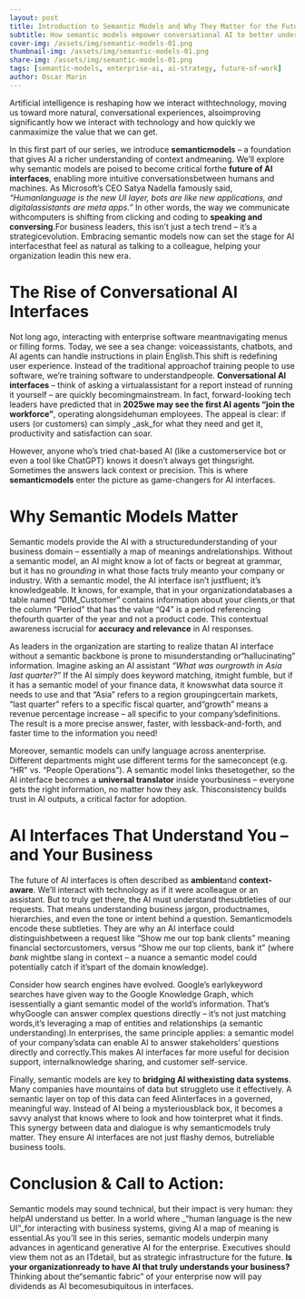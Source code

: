 ```yaml
---
layout: post
title: Introduction to Semantic Models and Why They Matter for the Future of AI Interfaces
subtitle: How semantic models empower conversational AI to better understand your business.
cover-img: /assets/img/semantic-models-01.png
thumbnail-img: /assets/img/semantic-models-01.png
share-img: /assets/img/semantic-models-01.png
tags: [semantic-models, enterprise-ai, ai-strategy, future-of-work]
author: Oscar Marin
---
```


Artificial intelligence is reshaping how we interact withtechnology, moving us toward more natural, conversational experiences, alsoimproving significantly how we interact with technology and how quickly we canmaximize the value that we can get.

In this first part of our series, we introduce **semanticmodels** – a foundation that gives AI a richer understanding of context andmeaning. We’ll explore why semantic models are poised to become critical forthe **future of AI interfaces**, enabling more intuitive conversationsbetween humans and machines. As Microsoft’s CEO Satya Nadella famously said, _“Humanlanguage is the new UI layer, bots are like new applications, and digitalassistants are meta apps.”_ In other words, the way we communicate withcomputers is shifting from clicking and coding to **speaking and conversing**.For business leaders, this isn’t just a tech trend – it’s a strategicevolution. Embracing semantic models now can set the stage for AI interfacesthat feel as natural as talking to a colleague, helping your organization leadin this new era.

# The Rise of Conversational AI Interfaces

Not long ago, interacting with enterprise software meantnavigating menus or filling forms. Today, we see a sea change: voiceassistants, chatbots, and AI agents can handle instructions in plain English.This shift is redefining user experience. Instead of the traditional approachof training people to use software, we’re training software to understandpeople. **Conversational AI interfaces** – think of asking a virtualassistant for a report instead of running it yourself – are quickly becomingmainstream. In fact, forward-looking tech leaders have predicted that in **2025we may see the first AI agents “join the workforce”**, operating alongsidehuman employees. The appeal is clear: if users (or customers) can simply _ask_for what they need and get it, productivity and satisfaction can soar.

However, anyone who’s tried chat-based AI (like a customerservice bot or even a tool like ChatGPT) knows it doesn’t always get thingsright. Sometimes the answers lack context or precision. This is where **semanticmodels** enter the picture as game-changers for AI interfaces.

# Why Semantic Models Matter

Semantic models provide the AI with a structuredunderstanding of your business domain – essentially a map of meanings andrelationships. Without a semantic model, an AI might know a lot of facts or begreat at grammar, but it has no _grounding_ in what those facts truly meanto your company or industry. With a semantic model, the AI interface isn’t justfluent; it’s knowledgeable. It knows, for example, that in your organizationdatabases a table named “DIM\_Customer” contains information about your clients,or that the column “Period” that has the value “Q4” is a period referencing thefourth quarter of the year and not a product code. This contextual awareness iscrucial for **accuracy and relevance** in AI responses.

As leaders in the organization are starting to realize thatan AI interface without a semantic backbone is prone to misunderstanding or“hallucinating” information. Imagine asking an AI assistant _“What was ourgrowth in Asia last quarter?”_ If the AI simply does keyword matching, itmight fumble, but if it has a semantic model of your finance data, it knowswhat data source it needs to use and that “Asia” refers to a region groupingcertain markets, “last quarter” refers to a specific fiscal quarter, and“growth” means a revenue percentage increase – all specific to your company’sdefinitions. The result is a more precise answer, faster, with lessback-and-forth, and faster time to the information you need!

Moreover, semantic models can unify language across anenterprise. Different departments might use different terms for the sameconcept (e.g. “HR” vs. “People Operations”). A semantic model links thesetogether, so the AI interface becomes a **universal translator** inside yourbusiness – everyone gets the right information, no matter how they ask. Thisconsistency builds trust in AI outputs, a critical factor for adoption.

# AI Interfaces That Understand You – and Your Business

The future of AI interfaces is often described as **ambient**and **context-aware**. We’ll interact with technology as if it were acolleague or an assistant. But to truly get there, the AI must understand thesubtleties of our requests. That means understanding business jargon, productnames, hierarchies, and even the tone or intent behind a question. Semanticmodels encode these subtleties. They are why an AI interface could distinguishbetween a request like “Show me our top bank clients” meaning financial sectorcustomers, versus “Show me our top clients, bank it” (where _bank_ mightbe slang in context – a nuance a semantic model could potentially catch if it’spart of the domain knowledge).

Consider how search engines have evolved. Google’s earlykeyword searches have given way to the Google Knowledge Graph, which isessentially a giant semantic model of the world’s information. That’s whyGoogle can answer complex questions directly – it’s not just matching words,it’s leveraging a map of entities and relationships (a semantic understanding).In enterprises, the same principle applies: a semantic model of your company’sdata can enable AI to answer stakeholders’ questions directly and correctly.This makes AI interfaces far more useful for decision support, internalknowledge sharing, and customer self-service.

Finally, semantic models are key to **bridging AI withexisting data systems**. Many companies have mountains of data but struggleto use it effectively. A semantic layer on top of this data can feed AIinterfaces in a governed, meaningful way. Instead of AI being a mysteriousblack box, it becomes a savvy analyst that knows where to look and how tointerpret what it finds. This synergy between data and dialogue is why semanticmodels truly matter. They ensure AI interfaces are not just flashy demos, butreliable business tools.

# Conclusion & Call to Action:

Semantic models may sound technical, but their impact is very human: they helpAI understand us better. In a world where _“human language is the new UI”_for interacting with business systems, giving AI a map of meaning is essential.As you’ll see in this series, semantic models underpin many advances in agenticand generative AI for the enterprise. Executives should view them not as an ITdetail, but as strategic infrastructure for the future. **Is your organizationready to have AI that truly understands your business?** Thinking about the“semantic fabric” of your enterprise now will pay dividends as AI becomesubiquitous in interfaces.
